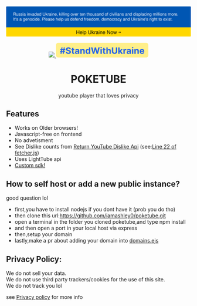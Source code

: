 [![SWUbanner](https://raw.githubusercontent.com/vshymanskyy/StandWithUkraine/main/banner2-direct.svg)](https://vshymanskyy.github.io/StandWithUkraine/)
<div align="center">
<a href="https://poketube.fun/watch?v=dQw4w9WgXcQ">
 <img src="https://user-images.githubusercontent.com/65588168/169103127-b03c27c0-0a2f-409d-9255-57f51ee08413.png" > </a>
 
  <img src="https://raw.githubusercontent.com/vshymanskyy/StandWithUkraine/main/badges/StandWithUkraine.svg">

 <h1> POKETUBE </h1>
 youtube player that loves privacy 
 <br>
 
</div>
 
## Features

- Works on Older browsers!
- Javascript-free on frontend
- No advetisment
- See Dislike counts from [Return YouTube Dislike Api](https://www.returnyoutubedislike.com/) (see:[Line 22 of fetcher.js](https://github.com/iamashley0/poketube/blob/main/src/fetcher.js#L22))
- Uses LightTube api 
- <a href="https://github.com/iamashley0/poketube/tree/main/sdk">Custom sdk!</a> 

## How to self host or add a new public instance?
good question lol

- first,you have to install nodejs if you dont have it (prob you do tho)
- then clone this url:https://github.com/iamashley0/poketube.git
- open a terminal in the folder you cloned poketube,and type npm install
- and then open a port in your local host via express 
- then,setup your domain
- lastly,make a pr about adding your domain into <a href="https://github.com/iamashley0/poketube/blob/main/html/domains.ejs">domains.ejs</a>

## Privacy Policy:
 We do not sell your data.<br>
 We do not use third party trackers/cookies for the use of this site. <br>
 We do not track you lol<br>
 
 see <a href="https://poketube.fun/privacy">Privacy policy</a> for more info
 
 
